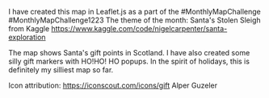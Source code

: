 I have created this map in Leaflet.js as a part of the #MonthlyMapChallenge #MonthlyMapChallenge1223
The theme of the month: Santa's Stolen Sleigh from Kaggle
https://www.kaggle.com/code/nigelcarpenter/santa-exploration

The map shows Santa's gift points in Scotland. I have also created some silly gift markers with HO!HO! HO popups.
In the spirit of holidays, this is definitely my silliest map so far. 

Icon attribution:
https://iconscout.com/icons/gift
Alper Guzeler
